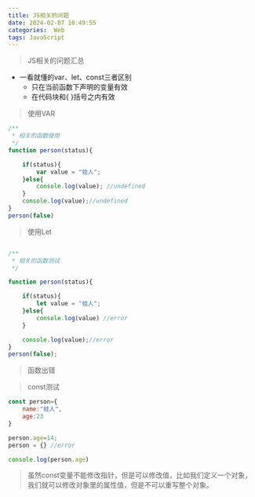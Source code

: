 ```yaml
---
title: JS相关的问题
date: 2024-02-07 10:49:55
categories:  Web
tags: JavaScript
---
```


> JS相关的问题汇总

<!-- more -->

* 一看就懂的var、let、const三者区别
    * 只在当前函数下声明的变量有效
    * 在代码块和{ }括号之内有效


> 使用VAR

```js
/**
 * 相关的函数使用
 */
function person(status){

    if(status){
        var value = "娃人";
    }else{
        console.log(value); //undefined
    }
    console.log(value);//undefined
}
person(false)
```
> 使用Let

```js

/**
 * 相关的函数测试
 */

function person(status){

    if(status){
        let value = "蛙人";
    }else{
        console.log(value) //error
    }

    console.log(value);//error
}
person(false);
```

> 函数出错


> const测试

```js
const person={
    name:"蛙人",
    age:23
}

person.age=14;
person = {} //error

console.log(person.age)

```

> 虽然const变量不能修改指针，但是可以修改值，比如我们定义一个对象，我们就可以修改对象里的属性值，但是不可以重写整个对象。
